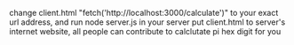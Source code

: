 change client.html "fetch('http://localhost:3000/calculate')"
to your exact url address, and run node server.js in your server
put client.html to server's internet website, all people can contribute
 to calclutate pi hex digit for you
